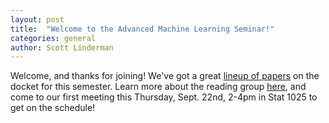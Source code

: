 ```yaml
---
layout: post
title:  "Welcome to the Advanced Machine Learning Seminar!"
categories: general
author: Scott Linderman
---
```


Welcome, and thanks for joining! We've got a great [lineup of
papers]({{site.base_url}}/papers) on the docket for this
semester. Learn more about the reading group
[here]({{site.base_url}}/about), and come to our first meeting
this Thursday, Sept. 22nd, 2-4pm in Stat 1025 to get on the
schedule!
